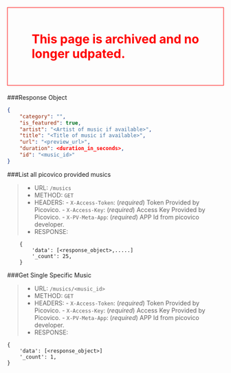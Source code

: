 <h1 style='color:red; padding:2em; border:1px solid red'> This page is archived and no longer udpated. </h1>

###Response Object
```json
{
    "category": "",
    "is_featured": true,
    "artist": "<Artist of music if available>",
    "title": "<Title of music if available>",
    "url": "<preview_url>",
    "duration": <duration_in_seconds>,
    "id": "<music_id>"
}
```
###List all picovico provided musics
>- URL: `/musics`
>- METHOD: `GET`
>- HEADERS:
    - `X-Access-Token`: (_required_) Token Provided by Picovico.
    - `X-Access-Key`: (_required_) Access Key Provided by Picovico.
    - `X-PV-Meta-App`: (_required_) APP Id from picovico developer.
>- RESPONSE:
        
        {
            'data': [<response_object>,.....]
            '_count': 25,
        }

###Get Single Specific Music
>- URL: `/musics/<music_id>`
>- METHOD: `GET`
>- HEADERS:
    - `X-Access-Token`: (_required_) Token Provided by Picovico.
    - `X-Access-Key`: (_required_) Access Key Provided by Picovico.
    - `X-PV-Meta-App`: (_required_) APP Id from picovico developer.
>- RESPONSE:
    
    {
        'data': [<response_object>]
        '_count': 1,
    }

